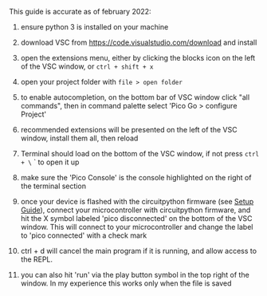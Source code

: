 This guide is accurate as of february 2022:

1) ensure python 3 is installed on your machine
2) download VSC from https://code.visualstudio.com/download and install
3) open the extensions menu, either by clicking the blocks icon on the left of the VSC window, or `ctrl + shift + x`
4) open your project folder with `file > open folder`
5) to enable autocompletion, on the bottom bar of VSC window click "all commands", then in command palette select 'Pico Go > configure Project'
6) recommended extensions will be presented on the left of the VSC window, install them all, then reload
7) Terminal should load on the bottom of the VSC window, if not press `ctrl + \` ` to open it up
7) make sure the 'Pico Console' is the console highlighted on the right of the terminal section 

9) once your device is flashed with the circuitpython firmware (see [Setup Guide](https://github.com/mynah22/microLiftoff/tree/main/qtpy-esp32s2/setup.md)), connect your microcontroller with circuitpython firmware, and hit the X symbol labeled 'pico disconnected' on the bottom of the VSC window. This will connect to your microcontroller and change the label to 'pico connected' with a check mark
10) ctrl + d will cancel the main program if it is running, and allow access to the REPL. 
11) you can also hit 'run' via the play button symbol in the top right of the window. In my experience this works only when the file is saved